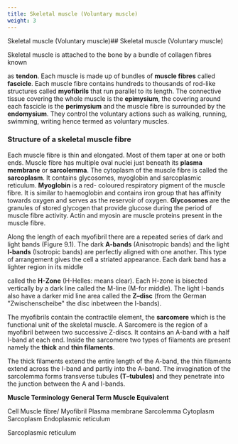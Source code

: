 ```yaml
---
title: Skeletal muscle (Voluntary muscle)
weight: 3
---
```


Skeletal muscle (Voluntary muscle)## Skeletal muscle (Voluntary muscle)


Skeletal muscle is attached to the bone by a bundle of collagen fibres known  

as **tendon**. Each muscle is made up of bundles of **muscle fibres** called **fascicle**. Each muscle fibre contains hundreds to thousands of rod-like structures called **myofibrils** that run parallel to its length. The connective tissue covering the whole muscle is the **epimysium**, the covering around each fascicle is the **perimysium** and the muscle fibre is surrounded by the **endomysium**. They control the voluntary actions such as walking, running, swimming, writing hence termed as voluntary muscles.

### Structure of a skeletal muscle fibre


Each muscle fibre is thin and elongated. Most of them taper at one or both ends. Muscle fibre has multiple oval nuclei just beneath its **plasma membrane** or **sarcolemma**. The cytoplasm of the muscle fibre is called the **sarcoplasm**. It contains glycosomes, myoglobin and sarcoplasmic reticulum. **Myoglobin** is a red- coloured respiratory pigment of the muscle fibre. It is similar to haemoglobin and contains iron group that has affinity towards oxygen and serves as the reservoir of oxygen. **Glycosomes** are the granules of stored glycogen that provide glucose during the period of muscle fibre activity. Actin and myosin are muscle proteins present in the muscle fibre.

Along the length of each myofibril there are a repeated series of dark and light bands (Figure 9.1). The dark **A-bands** (Anisotropic bands) and the light **I-bands** (Isotropic bands) are perfectly aligned with one another. This type of arrangement gives the cell a striated appearance. Each dark band has a lighter region in its middle




  

called the **H-Zone** (H-Helles: means clear). Each H-zone is bisected vertically by a dark line called the M-line (M-for middle). The light I-bands also have a darker mid line area called the **Z–disc** (from the German "Zwischenscheibe" the disc inbetween the I-bands).

The myofibrils contain the contractile element, the **sarcomere** which is the functional unit of the skeletal muscle. A Sarcomere is the region of a myofibril between two successive Z-discs. It contains an A-band with a half I-band at each end. Inside the sarcomere two types of filaments are present namely the **thick** and **thin filaments**.

The thick filaments extend the entire length of the A-band, the thin filaments extend across the I-band and partly into the A-band. The invagination of the sarcolemma forms transverse tubules **(T–tubules)** and they penetrate into the junction between the A and I-bands.

**Muscle Terminology General Term Muscle Equivalent**

Cell Muscle fibre/ Myofibril Plasma membrane Sarcolemma Cytoplasm Sarcoplasm Endoplasmic reticulum

Sarcoplasmic reticulum  


